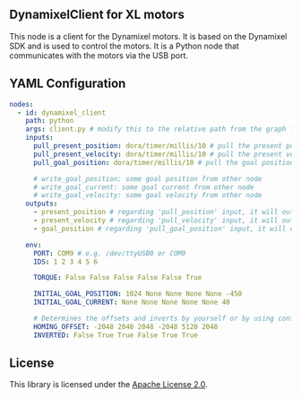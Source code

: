 ## DynamixelClient for XL motors

This node is a client for the Dynamixel motors. It is based on the Dynamixel SDK and is used to control the motors. It
is a Python node that communicates with the motors via the USB port.

## YAML Configuration

````YAML
nodes:
  - id: dynamixel_client
    path: python
    args: client.py # modify this to the relative path from the graph file to the client script
    inputs:
      pull_present_position: dora/timer/millis/10 # pull the present position every 10ms
      pull_present_velocity: dora/timer/millis/10 # pull the present velocity every 10ms
      pull_goal_position: dora/timer/millis/10 # pull the goal position every 10ms

      # write_goal_position: some goal position from other node
      # write_goal_current: some goal current from other node
      # write_goal_velocity: some goal velocity from other node
    outputs:
      - present_position # regarding 'pull_position' input, it will output the position every 10ms
      - present_velocity # regarding 'pull_velocity' input, it will output the velocity every 10ms
      - goal_position # regarding 'pull_goal_position' input, it will output the goal position every 10ms

    env:
      PORT: COM9 # e.g. /dev/ttyUSB0 or COM9
      IDS: 1 2 3 4 5 6

      TORQUE: False False False False False True

      INITIAL_GOAL_POSITION: 1024 None None None None -450
      INITIAL_GOAL_CURRENT: None None None None None 40

      # Determines the offsets and inverts by yourself or by using configuration tools
      HOMING_OFFSET: -2048 2048 2048 -2048 5120 2048
      INVERTED: False True True False True True
````

## License

This library is licensed under the [Apache License 2.0](../../LICENSE).